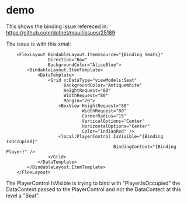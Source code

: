 # demo

This shows the binding issue refereced in: https://github.com/dotnet/maui/issues/25189

The issue is with this xmal:
```
    <FlexLayout BindableLayout.ItemsSource="{Binding Seats}"
                Direction="Row"
                BackgroundColor="AliceBlue">
        <BindableLayout.ItemTemplate>
            <DataTemplate>
                <Grid x:DataType="viewModels:Seat"
                      BackgroundColor="AntiqueWhite"
                      HeightRequest="80"
                      WidthRequest="80"
                      Margin="20">
                    <BoxView HeightRequest="80"
                             WidthRequest="80"
                             CornerRadius="15"
                             VerticalOptions="Center"
                             HorizontalOptions="Center"
                             Color="IndianRed" />
                    <local:PlayerControl IsVisible="{Binding IsOccupied}"
                                         BindingContext="{Binding Player}" />
                </Grid>
            </DataTemplate>
        </BindableLayout.ItemTemplate>
    </FlexLayout>
```

The PlayerControl IsVisible is trying to bind with "Player.IsOccupied" the DataContext passed to the PlayerControl and not the DataContect at this level a "Seat".


